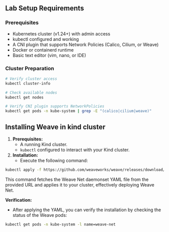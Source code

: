 ## **Lab Setup Requirements**

### **Prerequisites**

- Kubernetes cluster (v1.24+) with admin access
- kubectl configured and working
- A CNI plugin that supports Network Policies (Calico, Cilium, or Weave)
- Docker or containerd runtime
- Basic text editor (vim, nano, or IDE)

### **Cluster Preparation**

```bash
# Verify cluster access
kubectl cluster-info

# Check available nodes
kubectl get nodes

# Verify CNI plugin supports NetworkPolicies
kubectl get pods -n kube-system | grep -E "(calico|cilium|weave)"
```



## Installing Weave in kind cluster

1. **Prerequisites:**
   - A running Kind cluster.
   - `kubectl` configured to interact with your Kind cluster.
2. **Installation:**
   - Execute the following command:

```bash
kubectl apply -f https://github.com/weaveworks/weave/releases/download/v2.8.1/weave-daemonset-k8s.yaml
```

This command fetches the Weave Net daemonset YAML file from the provided URL and applies it to your cluster, effectively deploying Weave Net. 

**Verification:**

- After applying the YAML, you can verify the installation by checking the status of the Weave pods:

```bash
kubectl get pods -n kube-system -l name=weave-net
```

